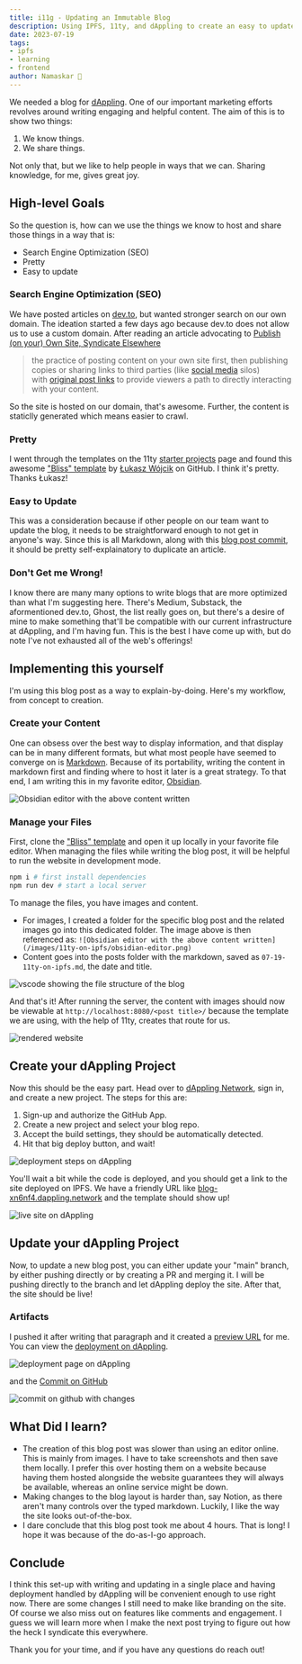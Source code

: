 ```yaml
---
title: i11g - Updating an Immutable Blog
description: Using IPFS, 11ty, and dAppling to create an easy to update blog hosted on IPFS.
date: 2023-07-19
tags:
- ipfs
- learning
- frontend
author: Namaskar 🙏
---
```


We needed a blog for [dAppling](https://dappling.network "dAppling site"). One of our important marketing efforts revolves around writing engaging and helpful content. The aim of this is to show two things:
1. We know things.
2. We share things.

Not only that, but we like to help people in ways that we can. Sharing knowledge, for me, gives great joy. 

## High-level Goals 

So the question is, how can we use the things we know to host and share those things in a way that is:

- Search Engine Optimization (SEO)
- Pretty
- Easy to update

### Search Engine Optimization (SEO)

We have posted articles on [dev.to](https://dev.to/dappling), but wanted stronger search on our own domain. The ideation started a few days ago because dev.to does not allow us to use a custom domain. After reading an article advocating to [Publish (on your) Own Site, Syndicate Elsewhere](https://indieweb.org/POSSE)

> the practice of posting content on your own site first, then publishing copies or sharing links to third parties (like [social media](https://indieweb.org/social_media "social media") silos) with [original post links](https://indieweb.org/original_post_link "original post link") to provide viewers a path to directly interacting with your content.

So the site is hosted on our domain, that's awesome. Further, the content is staticlly generated which means easier to crawl.

### Pretty
I went through the templates on the 11ty [starter projects](https://www.11ty.dev/docs/starter/) page and found this awesome ["Bliss" template](https://github.com/lwojcik/eleventy-template-bliss) by [Łukasz Wójcik](https://github.com/lwojcik "Lukasz Wojcik") on GitHub. I think it's pretty. Thanks Łukasz!

### Easy to Update
This was a consideration because if other people on our team want to update the blog, it needs to be straightforward enough to not get in anyone's way. Since this is all Markdown, along with this [blog post commit](https://github.com/alwaysbegrowing/blog/commit/7c4562bee9b4c2962cf47f4c747d8c5751ee82c1), it should be pretty self-explainatory to duplicate an article. 

### Don't Get me Wrong!
I know there are many many options to write blogs that are more optimized than what I'm suggesting here. There's Medium, Substack, the aformentioned dev.to, Ghost, the list really goes on, but there's a desire of mine to make something that'll be compatible with our current infrastructure at dAppling, and I'm having fun. This is the best I have come up with, but do note I've not exhausted all of the web's offerings!

## Implementing this yourself
I'm using this blog post as a way to explain-by-doing. Here's my workflow, from concept to creation. 

### Create your Content
One can obsess over the best way to display information, and that display can be in many different formats, but what most people have seemed to converge on is [Markdown](https://www.markdownguide.org/getting-started/). Because of its portability, writing the content in markdown first and finding where to host it later is a great strategy. To that end, I am writing this in my favorite editor, [Obsidian](https://obsidian.md).

![Obsidian editor with the above content written](/images/11ty-on-ipfs/obsidian-editor.png)


### Manage your Files
First, clone the ["Bliss" template](https://github.com/lwojcik/eleventy-template-bliss) and open it up locally in your favorite file editor. When managing the files while writing the blog post, it will be helpful to run the website in development mode. 
```bash
npm i # first install dependencies
npm run dev # start a local server
```
To manage the files, you have images and content.
- For images, I created a folder for the specific blog post and the related images go into this dedicated folder. The image above is then referenced as: `![Obsidian editor with the above content written](/images/11ty-on-ipfs/obsidian-editor.png)`
- Content goes into the posts folder with the markdown, saved as `07-19-11ty-on-ipfs.md`, the date and title.

![vscode showing the file structure of the blog](/images/11ty-on-ipfs/file-system.png)

And that's it! After running the server, the content with images should now be viewable at `http://localhost:8080/<post title>/` because the template we are using, with the help of 11ty, creates that route for us.

![rendered website](/images/11ty-on-ipfs/rendered-website.png)

## Create your dAppling Project
Now this should be the easy part. Head over to [dAppling Network](https://dappling.network), sign in, and create a new project. The steps for this are:
1. Sign-up and authorize the GitHub App.
2. Create a new project and select your blog repo.
3. Accept the build settings, they should be automatically detected.
4. Hit that big deploy button, and wait!

![deployment steps on dAppling](/images/11ty-on-ipfs/deploy-project.png)

You'll wait a bit while the code is deployed, and you should get a link to the site deployed on IPFS. We have a friendly URL like [blog-xn6nf4.dappling.network](https://blog-xn6nf4.dappling.network) and the template should show up!

![live site on dAppling](/images/11ty-on-ipfs/live-on-dappling.png)

## Update your dAppling Project
Now, to update a new blog post, you can either update your "main" branch, by either pushing directly or by creating a PR and merging it. I will be pushing directly to the branch and let dAppling deploy the site. After that, the site should be live!

### Artifacts
I pushed it after writing that paragraph and it created a [preview URL](https://gardener-ivy-jfecm0i.dappling.network/ipfs-11ty-dappling-i11g/) for me. You can view the [deployment on dAppling](https://www.dappling.network/projects/4f6bf966-989f-434c-b1e1-739967f3de4d/BuildImage74257FD8-Ag37vnjYXUuu:b9627f25-d7d1-46a9-8892-40fc1327458b).

![deployment page on dAppling](/images/11ty-on-ipfs/deployment-page.png)

and the [Commit on GitHub](https://github.com/alwaysbegrowing/blog/commit/7c4562bee9b4c2962cf47f4c747d8c5751ee82c1)

![commit on github with changes](/images/11ty-on-ipfs/commit.png)

## What Did I learn?
- The creation of this blog post was slower than using an editor online. This is mainly from images. I have to take screenshots and then save them locally. I prefer this over hosting them on a website because having them hosted alongside the website guarantees they will always be available, whereas an online service might be down.
- Making changes to the blog layout is harder than, say Notion, as there aren't many controls over the typed markdown. Luckily, I like the way the site looks out-of-the-box. 
- I dare conclude that this blog post took me about 4 hours. That is long! I hope it was because of the do-as-I-go approach.

## Conclude
I think this set-up with writing and updating in a single place and having deployment handled by dAppling will be convenient enough to use right now. There are some changes I still need to make like branding on the site. Of course we also miss out on features like comments and engagement. I guess we will learn more when I make the next post trying to figure out how the heck I syndicate this everywhere.

Thank you for your time, and if you have any questions do reach out!
